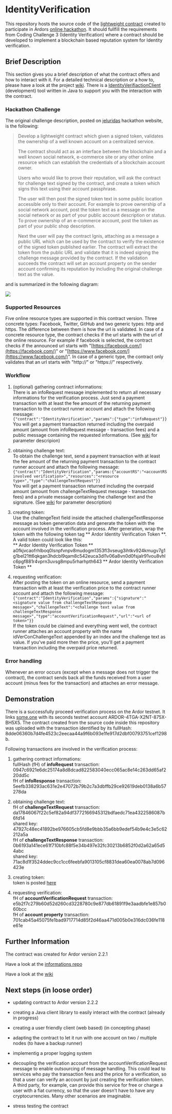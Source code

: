 # IdentityVerification

This repository hosts the source code of the [lightweight contract](https://ardordocs.jelurida.com/Lightweight_Contracts) created to participate in Ardors [online hackathon](https://www.jelurida.com/ardor-hackathon-2018). It should fullfill the requirements from Coding Challenge 3 \(Identity Verification\) where a contract should be developed to implement a blockchain based reputation system for Identity verification.

## Brief Description

This section gives you a brief description of what the contract offers and how to interact with it. For a detailed technical description or a how to, please have a look at the project [wiki](https://github.com/somedotone/IdentityVerification/wiki). There is a [IdentityVerifiactionClient](https://github.com/somedotone/IdentityVerificationClient) (development) tool written in Java to support you with the interaction with the contract.

### Hackathon Challenge

The original challenge description, posted on [jeluridas](https://www.jelurida.com) hackathon website, is the following:

> Develop a lightweight contract which given a signed token, validates the ownership of a well known account on a centralized service.
>
> The contract should act as an interface between the blockchain and a well known social network, e-commerce site or any other online resource which can establish the credentials of a blockchain account owner.
>
> Users who would like to prove their reputation, will ask the contract for challenge text signed by the contract, and create a token which signs this text using their account passphrase.
>
> The user will then post the signed token text in some public location accessible only to their account. For example to prove ownership of a social network account, post the token text as a message on the social network or as part of your public account description or status. To prove ownership of an e-commerce account, post the token as part of your public shop description.
>
> Next the user will pay the contract Ignis, attaching as a message a public URL which can be used by the contract to verify the existence of the signed token published earlier. The contract will extract the token from the public URL and validate that it is indeed signing the challenge message provided by the contract. If the validation succeeds the contract will set an account property on the sender account confirming its reputation by including the original challenge text as the value.

and is summarized in the following diagram:

![](/assets/sequence-diagram.svg)

### Supported Resources

Five online resource types are supported in this contract version. Three concrete types: Facebook, Twitter, GitHub and two generic types: http and https. The difference between them is how the url is validated. In case of a concrete resource type, the contract checks if the url starts with the url of the online resource. For example if facebook is selected, the contract checks if the announced url starts with "[https://facebook.com/](https://facebook.com/)" or "[https://www.facebook.com/](https://www.facebook.com/)". In case of a generic type, the contract only validates that an url starts with "http://" or "https://" respectively.

### Workflow

1. \(optional\) gathering contract informations:  
There is an infoRequest message implemented to return all necessary informations for the verification process. Just send a payment transaction with at least the fee amount of the returning payment transaction to the contract runner account and attach the following message:  
`{"contract":"IdentityVerification","params":{"type":"infoRequest"}}`
You will get a payment transaction returned including the overpaid amount (amount from infoRequest message - transaction fees) and a public message containing the requested informations. (See [wiki](https://github.com/somedotone/IdentityVerification/wiki) for parameter descripion)

2. obtaining challenge text:  
To obtain the challenge text, send a payment transaction with at least the fee amount of the returning payment transaction to the contract runner account and attach the following message:  
`{"contract":"IdentityVerification","params:{"accountRS":"<accountRS involved verification>","resources":"<resource type>","type":"challengeTextRequest"}}`  
You will get a payment transaction returned including the overpaid amount (amount from challengeTextRequest message - transaction fees) and a private message containing the challenge text and the signature. (See [wiki](https://github.com/somedotone/IdentityVerification/wiki) for parameter description)

3. creating token:  
Use the challengeText field inside the attached challengeTextResponse message as token generation data and generate the token with the account involved in the verification process. After generation, wrap the token with the following token tag \*\* Ardor Identity Verification Token \*\*. A valid token could look like this:  
** Ardor Identity Verification Token **
a0fkjvcaofrhlboq0lsnpfvnpv8mudogm1353fl3vseug3ihtkv924kmugv7g1g1bel21tt6qkgan3hdcbl9qam8c542euca3dl1v06a8vn0d0fsjalr91vou8vhlc6pgf881r4vprn3uvsg8mpu5rharhpth643
** Ardor Identity Verification Token **

4. requesting verification:  
After posting the token on an online resource, send a payment transaction with at least the verification price to the contract runner account and attach the following message:  
`{"contract":"IdentityVerification","params":{"signature":"<signature value from challengeTextResponse message>","challengeText":"<challenge text value from challengeTextResponse message>","type":"accountVerificationRequest","url":"<url of token>"}}`  
If the token could be claimed and everything went well, the contract runner attaches an account property with the name idVerConChallengeText appended by an index and the challenge text as value. If you've paid more then the price, you'll get a payment transaction including the overpaid price returned.

### Error handling

Whenever an error occurs (except when a message does not trigger the contract), the contract sends back all the funds received from a user account (minus fees for the transaction) and attaches an error message.

## Demonstration

There is a successfully proceed verification process on the Ardor testnet. It links [some.one](https://github.com/somedotone) with its seconds testnet account ARDOR-4TGA-X2NT-875X-BH5X5. The contract created from the source code inside this repository was uploaded with the transaction identified by its fullHash: 8dde06360b7d4fe4523c2eecaa44a9f6b093e1fe917d2dbf00793751cef1298b.

Following transactions are involved in the verification process:

1. gathering contract informations:  
fullHash (fH) of **infoRequest** transaction: 0947c6921e6dc25174a8d8dcad822583040ecc065ac8e14c263dd65af220dd5c  
fH of **infoResponse** transaction: 5eefb338293ac631e2e47072b79b2c7a3dbffb29ce92619deb0138a6b57278da

2. obtaining challenge text:  
fH of **challengeTextRequest** transaction: da17846067f22c5ef82a94df3772166945312bdfaedc71ea4322586087b6fd14  
shared key: 47927c48ec41892be976605cb5fd8e9bbb35a6bb9edef54b9e4c3e5c62212a5a  
fH of **challengeTextResponse** transaction: 0b6193a141ece61f710bfc88f5e34b497e32fc30213b6852f0d2a62a65d54abc  
shared key: 71ac8d1f3524ddec9cc1cc6feebfa9013105cf8831dea60ea0078ab7d096423e

3. creating token:  
token is posted [here](https://github.com/somedotone/ardor-identity-verification/blob/master/README.md)

4. requesting verification:  
fH of **accountVerificationRequest** transaction:  
e5b2f7c279b60d52d260cd3228780c9e877db61891f9e3aadbfe1e857b060bcc  
fH of **account property** transaction:  
701cab45a45075fe1bad9717714d85f2d46aa471d005b0e316dc036fe118e61e

## Further Information

The contract was created for Ardor version 2.2.1

Have a look at the [informations repo](https://github.com/somedotone/informations)

Have a look at the [wiki](https://github.com/somedotone/IdentityVerification/wiki)

## Next steps (in loose order)

- updating contract to Ardor version 2.2.2

- creating a Java client library to easily interact with the contract (already in progress)
- creating a user friendly client (web based) (in concepting phase)
- adapting the contract to let it run with one account on two / multiple nodes (to have a backup runner)
- implementig a proper logging system
- decoupling the verification account from the accountVerificationRequest message to enable outsourcing of message handling. This could lead to services who pay the transaction fees and the price for a verification, so that a user can verify an account by just creating the verification token. A third party, for example, can provide this service for free or charge a user with a fiat currency, so that the user doesn't have to have any cryptocurrencies. Many other scenarios are imaginable.
- stress testing the contract
